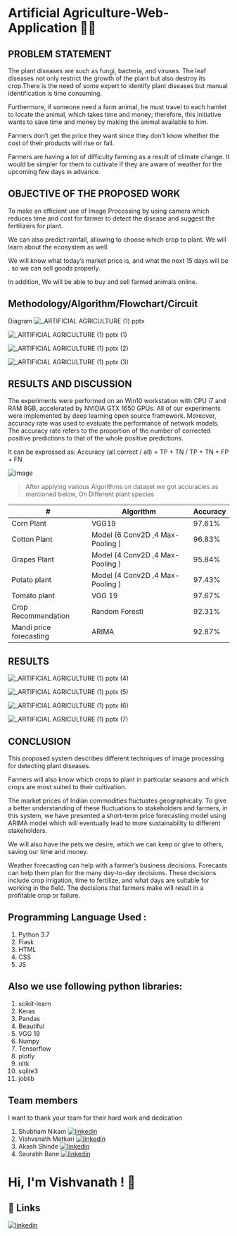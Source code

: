 # Artificial Agriculture-Web-Application 🧑‍🌾

## PROBLEM STATEMENT

The plant diseases are such as fungi, bacteria, and viruses. The leaf diseases not only restrict the growth
of the plant but also destroy its crop.There is the need of some expert to identify plant diseases but manual identification is time consuming.

Furthermore, if someone need a farm animal, he must travel to each hamlet to locate the animal, which
takes time and money; therefore, this initiative wants to save time and money by making the animal
available to him.

Farmers don’t get the price they want since they don’t know whether the cost of their products will rise
or fall.

Farmers are having a lot of difficulty farming as a result of climate change. It would be simpler for them
to cultivate if they are aware of weather for the upcoming few days in advance.


## OBJECTIVE OF THE PROPOSED WORK

To make an efficient use of Image Processing by using camera which reduces time and cost for farmer to
detect the disease and suggest the fertilizers for plant.

We can also predict rainfall, allowing to choose which crop to plant. We will learn about the ecosystem
as well.

We will know what today’s market price is, and what the next 15 days will be . so we can sell goods
properly.

In addition, We will be able to buy and sell farmed animals online.


## Methodology/Algorithm/Flowchart/Circuit
Diagram
![_ARTIFICIAL AGRICULTURE (1) pptx](https://user-images.githubusercontent.com/63738852/183290990-1ac57a24-5ccb-4fd8-a788-45fe8ac7d7eb.jpg)

![_ARTIFICIAL AGRICULTURE (1) pptx (1)](https://user-images.githubusercontent.com/63738852/183290995-b858b931-91c2-477f-b433-dac1f40ea35b.jpg)

![_ARTIFICIAL AGRICULTURE (1) pptx (2)](https://user-images.githubusercontent.com/63738852/183291002-143251b7-982c-40b9-84fc-be88233ca687.jpg)

![_ARTIFICIAL AGRICULTURE (1) pptx (3)](https://user-images.githubusercontent.com/63738852/183291013-ac3c0af0-3686-4a6a-bcf4-4b21f28edda5.jpg)


## RESULTS AND DISCUSSION
The experiments were performed on an Win10 workstation with CPU i7 and RAM 8GB, accelerated by NVIDIA GTX 1650 GPUs.
 All of our experiments were implemented by deep learning open source framework. Moreover, accuracy rate was used to evaluate the performance of network models. The accuracy rate refers to the proportion of the number of corrected positive predictions to that of the whole positive predictions. 
 
 It can be expressed as:
                            Accuracy (all correct / all) = TP + TN / TP + TN + FP + FN
                                                  
                                                  
![image](https://user-images.githubusercontent.com/63738852/183291228-bc24e4a3-1358-40b9-a1ea-f688490dad85.png)      


> After applying various  Algorithms on dataset we got accuracies as mentioned below, On Different plant species 

                            
| #             | Algorithm     | Accuracy      |
| ------------- | ------------- | ------------- |
| Corn Plant    | VGG19         |           97.61%    |
|Cotton Plant   | Model (6 Conv2D ,4 Max-Pooling )  |       96.83%        |
| Grapes Plant  | Model (4 Conv2D ,4 Max-Pooling )  |        95.84%       |
| Potato plant  | Model (4 Conv2D ,4 Max-Pooling )  |        97.43%       |
| Tomato plant  | VGG 19         |        97.67%       |
|Crop Recommendation  | Random Forestl  |       92.31%        |
|Mandi price forecasting | ARIMA  |       92.87%        |


## RESULTS


![_ARTIFICIAL AGRICULTURE (1) pptx (4)](https://user-images.githubusercontent.com/63738852/183291018-2d24a733-b5fc-4b77-bcb3-ae496726d174.jpg)

![_ARTIFICIAL AGRICULTURE (1) pptx (5)](https://user-images.githubusercontent.com/63738852/183291024-5d981a25-127d-4b7a-892b-5bf6ba89f13a.jpg)

![_ARTIFICIAL AGRICULTURE (1) pptx (6)](https://user-images.githubusercontent.com/63738852/183291029-3e0f2550-33b2-4313-81a6-7a6966823817.jpg)

![_ARTIFICIAL AGRICULTURE (1) pptx (7)](https://user-images.githubusercontent.com/63738852/183291033-3d90364e-6a57-4051-a835-d7b273328323.jpg)



## CONCLUSION

This proposed system describes different techniques of image processing for detecting plant diseases.

Farmers will also know which crops to plant in particular seasons and which crops are most suited to their cultivation.

The market prices of Indian commodities fluctuates geographically. To give a better understanding of these fluctuations to stakeholders and farmers, in this system, we have presented a short-term price forecasting model using ARIMA model which will eventually lead to more sustainability to different stakeholders.

We will also have the pets we desire, which we can keep or give to others, saving our time and money.

Weather forecasting can help with a farmer’s business decisions. Forecasts can help them plan for the many day-to-day decisions. These decisions include crop irrigation, time to fertilize, and what days are suitable for working in the field. The decisions that farmers make will result in a profitable crop or failure.



## Programming Language Used :

1) Python 3.7
2) Flask 
3) HTML 
4) CSS 
5) JS

## Also we use following python libraries:

1) scikit-learn
2) Keras
3) Pandas
4) Beautiful
5) VGG 19
6) Numpy
7) Tensorflow 
8) plotly
9) nltk
10) sqlite3
11) joblib

## Team members 

I want to thank your team for their hard work and dedication

1) Shubham Nikam    [![linkedin](https://img.shields.io/badge/linkedin-0A66C2?style=for-the-badge&logo=linkedin&logoColor=white)](https://www.linkedin.com/in/shubham-nikam-b52ba41a3/)
2) Vishvanath Metkari   [![linkedin](https://img.shields.io/badge/linkedin-0A66C2?style=for-the-badge&logo=linkedin&logoColor=white)](https://www.linkedin.com/in/vishvanath-metkari-586617197/)
3) Akash Shinde    [![linkedin](https://img.shields.io/badge/linkedin-0A66C2?style=for-the-badge&logo=linkedin&logoColor=white)](https://www.linkedin.com/in/akash-shinde-3237b81b0/)
4) Saurabh Bane   [![linkedin](https://img.shields.io/badge/linkedin-0A66C2?style=for-the-badge&logo=linkedin&logoColor=white)](https://www.linkedin.com/in/saurabh-bane-86a6a71b1/)




# Hi, I'm Vishvanath ! 👋


## 🔗 Links
[![linkedin](https://img.shields.io/badge/linkedin-0A66C2?style=for-the-badge&logo=linkedin&logoColor=white)](https://www.linkedin.com/in/vishvanath-metkari-586617197/)
